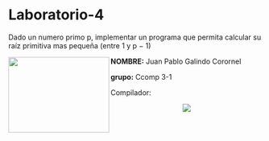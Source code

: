 # Laboratorio-4
 Dado un numero primo p, implementar un programa que permita calcular su raíz primitiva mas pequeña (entre 1 y p − 1)
 
 
 <img align="left" width="200" height="150" src="[![UCSP.png](https://i.postimg.cc/50Ch8vPG/UCSP.png)](https://postimg.cc/zbq2rLYS)"> 



**NOMBRE:** Juan Pablo Galindo Corornel

**grupo:** Ccomp 3-1

Compilador:

<p align="center">
<img src= https://i.postimg.cc/nzG6dZJY/replit-logo.png)](https://postimg.cc/ygWQdMWk)>
</p>
